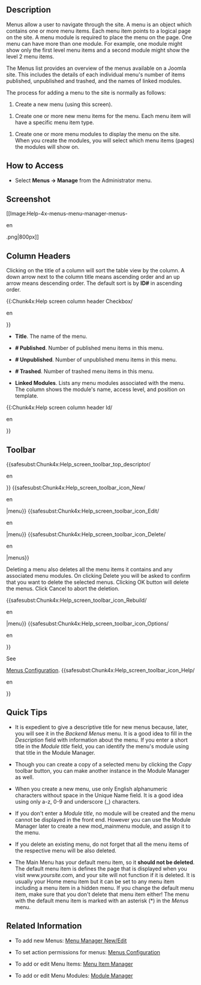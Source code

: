 <!-- Filename: Help4.x:Menus / Display title: Menus/pt-br -->

## Description

Menus allow a user to navigate through the site. A menu is an object
which contains one or more menu items. Each menu item points to a
logical page on the site. A menu module is required to place the menu on
the page. One menu can have more than one module. For example, one
module might show only the first level menu items and a second module
might show the level 2 menu items.

The Menus list provides an overview of the menus available on a Joomla
site. This includes the details of each individual menu's number of
items published, unpublished and trashed, and the names of linked
modules.

The process for adding a menu to the site is normally as follows:

1.  Create a new menu (using this screen).

<!-- -->

1.  Create one or more new menu items for the menu. Each menu item will
    have a specific menu item type.

<!-- -->

1.  Create one or more menu modules to display the menu on the site.
    When you create the modules, you will select which menu items
    (pages) the modules will show on.

## How to Access

- Select **Menus **→** Manage** from the Administrator menu.

## Screenshot

\[\[Image:Help-4x-menus-menu-manager-menus-

en

.png\|800px\]\]

## Column Headers

Clicking on the title of a column will sort the table view by the
column. A down arrow next to the column title means ascending order and
an up arrow means descending order. The default sort is by **ID#** in
ascending order.

{{:Chunk4x:Help screen column header Checkbox/

en

}}

- **Title**. The name of the menu.

<!-- -->

- **\# Published**. Number of published menu items in this menu.

<!-- -->

- **\# Unpublished**. Number of unpublished menu items in this menu.

<!-- -->

- **\# Trashed**. Number of trashed menu items in this menu.

<!-- -->

- **Linked Modules**. Lists any menu modules associated with the menu.
  The column shows the module's name, access level, and position on
  template.

{{:Chunk4x:Help screen column header Id/

en

}}

## Toolbar

{{safesubst:Chunk4x:Help_screen_toolbar_top_descriptor/

en

}} {{safesubst:Chunk4x:Help_screen_toolbar_icon_New/

en

\|menu}} {{safesubst:Chunk4x:Help_screen_toolbar_icon_Edit/

en

\|menu}} {{safesubst:Chunk4x:Help_screen_toolbar_icon_Delete/

en

\|menus}}

Deleting a menu also deletes all the menu items it contains and any
associated menu modules. On clicking Delete you will be asked to confirm
that you want to delete the selected menus. Clicking OK button will
delete the menus. Click Cancel to abort the deletion.

{{safesubst:Chunk4x:Help_screen_toolbar_icon_Rebuild/

en

\|menu}} {{safesubst:Chunk4x:Help_screen_toolbar_icon_Options/

en

}}

See

[Menus
Configuration](https://docs.joomla.org/Help4.x:Components_Menus_Configuration "Special:MyLanguage/Help4.x:Components Menus Configuration").
{{safesubst:Chunk4x:Help_screen_toolbar_icon_Help/

en

}}

## Quick Tips

- It is expedient to give a descriptive title for new menus because,
  later, you will see it in the *Backend Menus* menu. It is a good idea
  to fill in the *Description* field with information about the menu. If
  you enter a short title in the *Module title* field, you can identify
  the menu's module using that title in the Module Manager.

<!-- -->

- Though you can create a copy of a selected menu by clicking the *Copy*
  toolbar button, you can make another instance in the Module Manager as
  well.

<!-- -->

- When you create a new menu, use only English alphanumeric characters
  without space in the Unique Name field. It is a good idea using only
  a-z, 0-9 and underscore (\_) characters.

<!-- -->

- If you don't enter a *Module title*, no module will be created and the
  menu cannot be displayed in the front end. However you can use the
  Module Manager later to create a new mod_mainmenu module, and assign
  it to the menu.

<!-- -->

- If you delete an existing menu, do not forget that all the menu items
  of the respective menu will be also deleted.

<!-- -->

- The Main Menu has your default menu item, so it **should not be
  deleted**. The default menu item is defines the page that is displayed
  when you visit www.*yoursite*.com, and your site will not function if
  it is deleted. It is usually your Home menu item but it can be set to
  any menu item including a menu item in a hidden menu. If you change
  the default menu item, make sure that you don't delete that menu item
  either! The menu with the default menu item is marked with an asterisk
  (\*) in the *Menus* menu.

## Related Information

- To add new Menus: [Menu Manager
  New/Edit](https://docs.joomla.org/Help4.x:Menus:_Edit/en "Help4.x:Menus: Edit/en")

<!-- -->

- To set action permissions for menus: [Menus
  Configuration](https://docs.joomla.org/Help4.x:Menus:_Options/en "Help4.x:Menus: Options/en")

<!-- -->

- To add or edit Menu Items: [Menu Item
  Manager](https://docs.joomla.org/Help4.x:Menus:_Items/en "Help4.x:Menus: Items/en")

<!-- -->

- To add or edit Menu Modules: [Module
  Manager](https://docs.joomla.org/Help4.x:Menu_Item:_New_Item/en "Help4.x:Menu Item: New Item/en")

